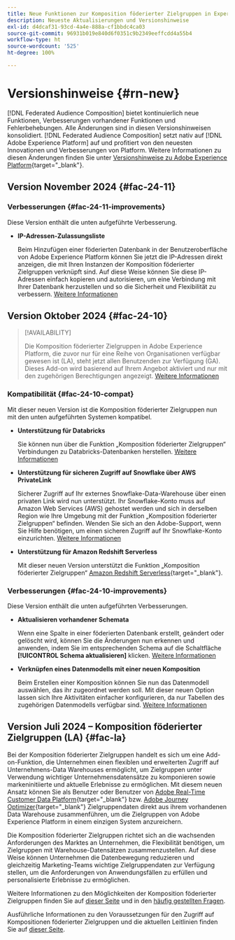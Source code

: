 ```yaml
---
title: Neue Funktionen zur Komposition föderierter Zielgruppen in Experience Platform
description: Neueste Aktualisierungen und Versionshinweise
exl-id: d4dcaf31-93cd-4a4e-888a-cf1bbdc4ca03
source-git-commit: 96931b019e840d6f0351c9b2349eeffcdd4a55b4
workflow-type: ht
source-wordcount: '525'
ht-degree: 100%

---
```


# Versionshinweise {#rn-new}

[!DNL Federated Audience Composition] bietet kontinuierlich neue Funktionen, Verbesserungen vorhandener Funktionen und Fehlerbehebungen. Alle Änderungen sind in diesen Versionshinweisen konsolidiert. [!DNL Federated Audience Composition] setzt nativ auf [!DNL Adobe Experience Platform] auf und profitiert von den neuesten Innovationen und Verbesserungen von Platform. Weitere Informationen zu diesen Änderungen finden Sie unter [Versionshinweise zu Adobe Experience Platform](https://experienceleague.adobe.com/docs/experience-platform/release-notes/latest.html?lang=de){target="_blank"}.

## Version November 2024 {#fac-24-11}

### Verbesserungen {#fac-24-11-improvements}

Diese Version enthält die unten aufgeführte Verbesserung.

* **IP-Adressen-Zulassungsliste**

  Beim Hinzufügen einer föderierten Datenbank in der Benutzeroberfläche von Adobe Experience Platform können Sie jetzt die IP-Adressen direkt anzeigen, die mit Ihren Instanzen der Komposition föderierter Zielgruppen verknüpft sind. Auf diese Weise können Sie diese IP-Adressen einfach kopieren und autorisieren, um eine Verbindung mit Ihrer Datenbank herzustellen und so die Sicherheit und Flexibilität zu verbessern. [Weitere Informationen](../connections/connections.md)

## Version Oktober 2024 {#fac-24-10}

>[!AVAILABILITY]
>
>Die Komposition föderierter Zielgruppen in Adobe Experience Platform, die zuvor nur für eine Reihe von Organisationen verfügbar gewesen ist (LA), steht jetzt allen Benutzenden zur Verfügung (GA). Dieses Add-on wird basierend auf Ihrem Angebot aktiviert und nur mit den zugehörigen Berechtigungen angezeigt. [Weitere Informationen](access-prerequisites.md)
>

### Kompatibilität {#fac-24-10-compat}

Mit dieser neuen Version ist die Komposition föderierter Zielgruppen nun mit den unten aufgeführten Systemen kompatibel.

* **Unterstützung für Databricks**

  Sie können nun über die Funktion „Komposition föderierter Zielgruppen“ Verbindungen zu Databricks-Datenbanken herstellen. [Weitere Informationen](../connections/federated-db.md#databricks)

* **Unterstützung für sicheren Zugriff auf Snowflake über AWS PrivateLink**

  Sicherer Zugriff auf Ihr externes Snowflake-Data-Warehouse über einen privaten Link wird nun unterstützt. Ihr Snowflake-Konto muss auf Amazon Web Services (AWS) gehostet werden und sich in derselben Region wie Ihre Umgebung mit der Funktion „Komposition föderierter Zielgruppen“ befinden. Wenden Sie sich an den Adobe-Support, wenn Sie Hilfe benötigen, um einen sicheren Zugriff auf Ihr Snowflake-Konto einzurichten. [Weitere Informationen](../connections/federated-db.md#snowflake)

* **Unterstützung für Amazon Redshift Serverless**

  Mit dieser neuen Version unterstützt die Funktion „Komposition föderierter Zielgruppen“ [Amazon Redshift Serverless](https://aws.amazon.com/de/redshift/redshift-serverless/){target="_blank"}.

### Verbesserungen {#fac-24-10-improvements}

Diese Version enthält die unten aufgeführten Verbesserungen.

* **Aktualisieren vorhandener Schemata**

  Wenn eine Spalte in einer föderierten Datenbank erstellt, geändert oder gelöscht wird, können Sie die Änderungen nun erkennen und anwenden, indem Sie im entsprechenden Schema auf die Schaltfläche **[!UICONTROL Schema aktualisieren]** klicken. [Weitere Informationen](../customer/schemas.md#schema-refresh)

* **Verknüpfen eines Datenmodells mit einer neuen Komposition**

  Beim Erstellen einer Komposition können Sie nun das Datenmodell auswählen, das ihr zugeordnet werden soll. Mit dieser neuen Option lassen sich Ihre Aktivitäten einfacher konfigurieren, da nur Tabellen des zugehörigen Datenmodells verfügbar sind. [Weitere Informationen](../compositions/create-composition.md)

## Version Juli 2024 – Komposition föderierter Zielgruppen (LA) {#fac-la}

Bei der Komposition föderierter Zielgruppen handelt es sich um eine Add-on-Funktion, die Unternehmen einen flexiblen und erweiterten Zugriff auf Unternehmens-Data Warehouses ermöglicht, um Zielgruppen unter Verwendung wichtiger Unternehmensdatensätze zu komponieren sowie markeninitiierte und aktuelle Erlebnisse zu ermöglichen. Mit diesem neuen Ansatz können Sie als Benutzer oder Benutzer von [Adobe Real-Time Customer Data Platform](https://experienceleague.adobe.com/de/docs/experience-platform/segmentation/home){target="_blank"} bzw. [Adobe Journey Optimizer](https://experienceleague.adobe.com/de/docs/journey-optimizer/using/ajo-home){target="_blank"} Zielgruppendaten direkt aus ihrem vorhandenen Data Warehouse zusammenführen, um die Zielgruppen von Adobe Experience Platform in einem einzigen System anzureichern.

Die Komposition föderierter Zielgruppen richtet sich an die wachsenden Anforderungen des Marktes an Unternehmen, die Flexibilität benötigen, um Zielgruppen mit Warehouse-Datensätzen zusammenzustellen. Auf diese Weise können Unternehmen die Datenbewegung reduzieren und gleichzeitig Marketing-Teams wichtige Zielgruppendaten zur Verfügung stellen, um die Anforderungen von Anwendungsfällen zu erfüllen und personalisierte Erlebnisse zu ermöglichen. 

Weitere Informationen zu den Möglichkeiten der Komposition föderierter Zielgruppen finden Sie auf [dieser Seite](get-started.md) und in den [häufig gestellten Fragen](faq.md).

Ausführliche Informationen zu den Voraussetzungen für den Zugriff auf Kompositionen föderierter Zielgruppen und die aktuellen Leitlinien finden Sie auf [dieser Seite](access-prerequisites.md).

